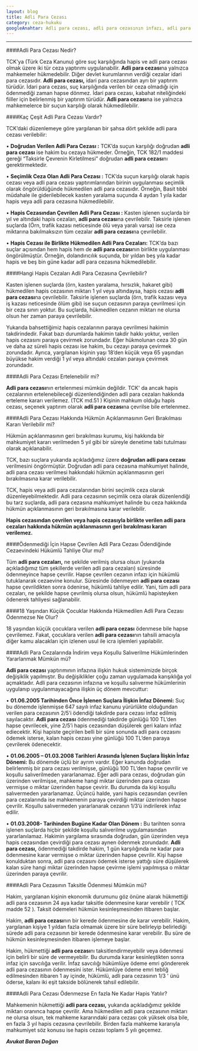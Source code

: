 ```yaml
---
layout: blog
title: Adli Para Cezası        
category: ceza-hukuku
googleAnahtar: Adli para cezası, adli para cezasının infazı, adli para cezası ertelenir mi? adli para cezası taksit yapılır mı? avukat, ceza avukatı, avukat baran doğan
---
```

---

####Adli Para Cezası Nedir?

TCK’ya (Türk Ceza Kanunu) göre suç karşılığında hapis ve adli para cezası olmak üzere iki tür ceza yaptırımı uygulanabilir. **Adli para cezası**na yalnızca mahkemeler hükmedebilir. Diğer devlet kurumlarının verdiği cezalar idari para cezasıdır. **Adli para cezası,** idari para cezasından ayrı bir yaptırım türüdür. İdari para cezası, suç karşılığında verilen bir ceza olmadığı için ödenmediği zaman hapse dönmez. İdari para cezası, kabahat niteliğindeki fiiller için belirlenmiş bir yaptırım türüdür. **Adli para cezası**na ise yalnızca mahkemelerce bir suçun karşılığı olarak hükmedilebilir.

####Kaç Çeşit Adli Para Cezası Vardır?

TCK’daki düzenlemeye göre yargılanan bir şahsa dört şekilde adli para cezası verilebilir:

•	**Doğrudan Verilen Adli Para Cezası		 :** TCK’da suçun karşılığı doğrudan **adli para cezası** ise hakim bu cezaya hükmeder. Örneğin, TCK 182/1 maddesi gereği “Taksirle Çevrenin Kirletilmesi”  doğrudan **adli para cezası**nı gerektirmektedir. 

• **Seçimlik Ceza Olan Adli Para Cezası		:** TCK’da suçun karşılığı olarak hapis cezası veya adli para cezası yaptırımlarından birinin uygulanması seçimlik olarak öngörüldüğünde hükmedilen adli para cezasıdır. Örneğin, Basit tıbbi müdahale ile giderilebilecek kasten yaralama suçunda 4 aydan 1 yıla kadar hapis veya adli para cezasına hükmedilebilir.

• **Hapis Cezasından Çevrilen Adli Para Cezası 	:** Kasten işlenen suçlarda bir yıl ve altındaki hapis cezaları, **adli para cezası**na çevrilebilir. Taksirle işlenen suçlarda (Örn, trafik kazası neticesinde ölü veya yaralı varsa) ise ceza miktarına bakılmaksızın tüm cezalar **adli para cezası**na çevrilebilir.

•	**Hapis Cezası ile Birlikte Hükmedilen Adli Para Cezaları:** TCK’da bazı suçlar açısından hem hapis hem de **adli para cezası**nın birlikte uygulanması öngörülmüştür. Örneğin, dolandırıcılık suçunda, bir yıldan beş yıla kadar hapis ve beş bin güne kadar adlî para cezasına hükmedilebilir.

####Hangi Hapis Cezaları Adli Para Cezasına Çevrilebilir?

Kasten işlenen suçlarda (örn, kasten yaralama, hırsızlık, hakaret gibi) hükmedilen hapis cezasının miktarı 1 yıl veya altındaysa, hapis cezası **adli para cezası**na çevrilebilir. Taksirle işlenen suçlarda (örn, trafik kazası veya iş kazası neticesinde ölüm gibi) ise suçun cezasının paraya çevrilmesi için bir ceza sınırı yoktur. Bu suçlarda, hükmedilen cezanın miktarı ne olursa olsun her zaman paraya çevrilebilir. 

Yukarıda bahsettiğimiz hapis cezalarının paraya çevrilmesi hakimin takdirindedir. Fakat bazı durumlarda hakimin takdir hakkı yoktur, verilen hapis cezasını paraya çevirmek zorundadır. Eğer hükmolunan ceza 30 gün ve daha az süreli hapis cezası ise hakim, bu cezayı paraya çevirmek zorundadır. Ayrıca, yargılanan kişinin yaşı 18’den küçük veya 65 yaşından büyükse hakim verdiği 1 yıl veya altındaki cezaları paraya çevirmek zorundadır.

####Adli Para Cezası Ertelenebilir mi?

**Adli para cezası**nın ertelenmesi mümkün değildir. TCK' da ancak hapis cezalarının ertelenebileceği düzenlendiğinden adli para cezaları hakkında erteleme kararı verilemez. (TCK md.51 ) Kişinin mahkum olduğu hapis cezası, seçenek yaptırım olarak **adli para cezası**na çevrilse bile ertelenmez.

####Adli Para Cezası Hakkında Hükmün Açıklanmasının Geri Bırakılması Kararı Verilebilir mi?

Hükmün açıklanmasının geri bırakılması kurumu, kişi hakkında bir mahkumiyet kararı verilmeden 5 yıl gibi bir süreyle denetime tabi tutulması olarak açıklanabilir.

TCK, bazı suçlara yukarıda açıkladığımız üzere **doğrudan adli para cezası** verilmesini öngörmüştür. Doğrudan adli para cezasına mahkumiyet halinde, adli para cezası verilmesi hakkındaki hükmün açıklanmasının geri bırakılmasına karar verilebilir. 

TCK, hapis veya adli para cezalarından birini seçimlik ceza olarak düzenleyebilmektedir. Adli para cezasının seçimlik ceza olarak düzenlendiği bu tarz suçlarda, adli para cezasına mahkumiyet halinde bu ceza hakkında hükmün açıklanmasının geri bırakılmasına karar verilebilir.

**Hapis cezasından çevrilen veya hapis cezasıyla birlikte verilen adli para cezaları hakkında hükmün açıklanmasının geri bırakılması kararı verilemez.**

####Ödenmediği İçin Hapse Çevrilen Adli Para Cezası Ödendiğinde Cezaevindeki Hükümlü Tahliye Olur mu?

Tüm **adli para cezaları,** ne şekilde verilmiş olursa olsun (yukarıda açıkladığımız tüm şekillerde verilen adli para cezaları) süresinde ödenmeyince hapse çevrilir. Hapse çevrilen cezanın infazı için hükümlü tutuklanarak cezaevine konulur. Süresinde ödenmeyen **adli para cezası** hapse çevrildikten sonra ödenirse, hükümlü tahliye edilir. Yani, tüm adli para cezaları, ne şekilde hapse çevrilmiş olursa olsun, hükümlü hapisteyken ödenerek tahliyesi sağlanabilir.

####18 Yaşından Küçük Çocuklar Hakkında Hükmedilen Adli Para Cezası Ödenmezse Ne Olur?

18 yaşından küçük çocuklara verilen **adli para cezası** ödenmese bile hapse çevrilemez. Fakat, çocuklara verilen **adli para cezası**nın tahsili amacıyla diğer kamu alacakları için izlenen usul ile icra işlemleri yapılabilir. 

####Adli Para Cezalarında İndirim veya Koşullu Salıverilme Hükümlerinden Yararlanmak Mümkün mü?

**Adli para cezası** yaptırımının infazına ilişkin hukuk sistemimizde birçok değişiklik yapılmıştır. Bu değişiklikler çoğu zaman uygulamada karışıklığa yol açmaktadır. Adli para cezasının infazına ve koşullu salıverme hükümlerinin uygulanıp uygulanmayacağına ilişkin üç dönem mevcuttur: 

•	**01.06.2005 Tarihinden Önce İşlenen Suçlara İlişkin İnfaz Dönemi:** Suç bu dönemde işlenmişse 647 sayılı infaz kanunu yürürlükte olduğundan verilen para cezasının 2/5’i ödendiği takdirde para cezası infaz edilmiş sayılacaktır. **Adli para cezası** ödenmediği takdirde günlüğü 100 TL’den hapse çevrilecek, yine 2/5’i hapis cezasından düşülerek geri kalanı infaz ediecektir. Kişi hapiste geçirilen belli bir süre sonunda adli para cezasını ödemek isterse, kalan hapis cezası yine günlüğü 100 TL’den paraya çevrilerek ödenecektir. 

•	**01.06.2005 – 01.03.2008 Tarihleri Arasında İşlenen Suçlara İlişkin İnfaz Dönemi:** Bu dönemde üçlü bir ayrım vardır. Eğer kanunda doğrudan belirlenmiş bir para cezası verilmişse, günlüğü 100 TL’den hapse çevrilir ve koşullu salıverilmeden yararlanamaz. Eğer adli para cezası, doğrudan gün üzerinden verilmişse, mahkeme hangi miktar üzerinden para cezası vermişse o miktar üzerinden hapse çevirir. Bu durumda da kişi koşullu salıvermeden yararlanamaz. Üçüncü halde, yani hapis cezasından çevrilen para cezalarında ise mahkemenin paraya çevirdiği miktar üzerinden hapse çevrilir. Koşullu salıvermeden yararlanarak cezanın 1/3’ü indirilerek infaz edilir.

•	**01.03.2008- Tarihinden Bugüne Kadar Olan Dönem	:** Bu tarihten sonra işlenen suçlarda hiçbir şekilde koşullu salıverilme uygulamasından yararlanılamaz. Hakimin yargılama sırasında doğrudan, gün üzerinden veya hapis cezasından çevirdiği para cezası aynen ödenmek zorundadır. **Adli para cezası,** ödenmediği takdirde hakim, 1 gün karşılığında ne kadar para ödenmesine karar vermişse o miktar üzerinden hapse çevrilir. Kişi hapse konulduktan sonra, adli para cezasını ödemek isterse yattığı süre düşülerek kalan süre hangi miktar üzerinden hapse çevirme işlemi yapılmışsa o miktar üzerinden paraya çevrilir.

####Adli Para Cezasının Taksitle Ödenmesi Mümkün mü?

Hakim, yargılanan kişinin ekonomik durumunu göz önüne alarak hükmettiği adli para cezasının 24 aya kadar taksitle ödenmesine karar verebilir ( TCK madde 52 ). Taksit ödemeleri hükmün kesinleşmesinden itibaren başlar. 

Hakim, **adli para cezası**nın bir kerede ödenmesine de karar verebilir. Hakim, yargılanan kişiye 1 yıldan fazla olmamak üzere bir süre belirleyip belirlediği sürede adli para cezasının bir kerede ödenmesine karar verebilir. Bu süre de hükmün kesinleşmesinden itibaren işlemeye başlar.

Hakim, hükmettiği **adli para cezası**nı taksitlendirmeyebilir veya ödenmesi için belirli bir süre de vermeyebilir. Bu durumda karar kesinleştikten sonra infaz için savcılığa verilir. İnfaz savcılığı hükümlüye ödeme emri göndererek adli para cezasının ödenmesini ister. Hükümlüye ödeme emri tebliğ edilmesinden itibaren 1 ay içinde, hükümlü, adli para cezasının 1/3 ' ünü öderse, kalanı iki eşit takside bölünerek tahsil edilebilir.  

####Adli Para Cezası Ödenmezse En fazla Ne Kadar Hapis Yatılır?   

Mahkemenin hükmettiği **adli para cezası,** yukarıda açıkladığımız şekilde miktarı oranınca hapse çevrilir. Ama hükmedilen adli para cezasının miktarı ne olursa olsun, tek mahkeme kararındaki para cezası çok yüksek olsa bile, en fazla 3 yıl hapis cezasına çevrilebilir. Birden fazla mahkeme kararıyla mahkumiyet söz konusu ise hapis cezası toplamı 5 yılı geçemez.

***Avukat Baran Doğan***
